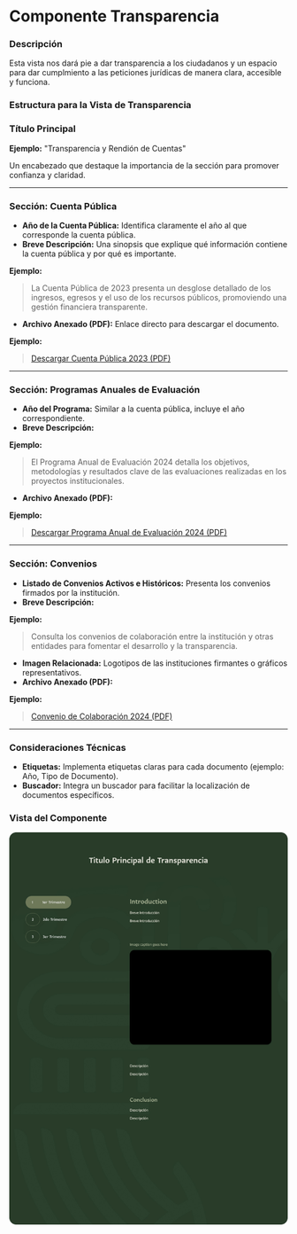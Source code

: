 # Componente Transparencia

### Descripción 

Esta vista nos dará pie a dar transparencia a los ciudadanos y un espacio para dar cumplmiento a las peticiones jurídicas de manera clara, accesible y funciona.

### Estructura para la Vista de Transparencia

### Título Principal

**Ejemplo:** "Transparencia y Rendión de Cuentas"

Un encabezado que destaque la importancia de la sección para promover confianza y claridad.

---

### Sección: Cuenta Pública

- **Año de la Cuenta Pública:** Identifica claramente el año al que corresponde la cuenta pública.
- **Breve Descripción:** Una sinopsis que explique qué información contiene la cuenta pública y por qué es importante.

**Ejemplo:**
> La Cuenta Pública de 2023 presenta un desglose detallado de los ingresos, egresos y el uso de los recursos públicos, promoviendo una gestión financiera transparente.

- **Archivo Anexado (PDF):** Enlace directo para descargar el documento.

**Ejemplo:**
> [Descargar Cuenta Pública 2023 (PDF)](#)

---

### Sección: Programas Anuales de Evaluación

- **Año del Programa:** Similar a la cuenta pública, incluye el año correspondiente.
- **Breve Descripción:**

**Ejemplo:**
> El Programa Anual de Evaluación 2024 detalla los objetivos, metodologías y resultados clave de las evaluaciones realizadas en los proyectos institucionales.

- **Archivo Anexado (PDF):**

**Ejemplo:**
> [Descargar Programa Anual de Evaluación 2024 (PDF)](#)

---

### Sección: Convenios

- **Listado de Convenios Activos e Históricos:** Presenta los convenios firmados por la institución.
- **Breve Descripción:**

**Ejemplo:**
> Consulta los convenios de colaboración entre la institución y otras entidades para fomentar el desarrollo y la transparencia.

- **Imagen Relacionada:** Logotipos de las instituciones firmantes o gráficos representativos.
- **Archivo Anexado (PDF):**

**Ejemplo:**
> [Convenio de Colaboración 2024 (PDF)](#)

---

### Consideraciones Técnicas

- **Etiquetas:** Implementa etiquetas claras para cada documento (ejemplo: Año, Tipo de Documento).
- **Buscador:** Integra un buscador para facilitar la localización de documentos específicos.

### Vista del Componente
![](img/31.jpg)